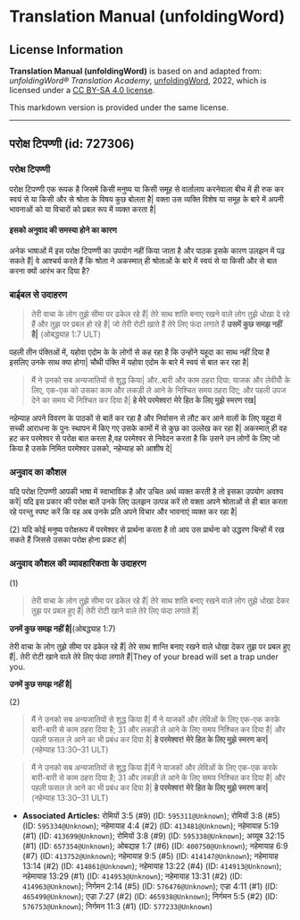 # Translation Manual (unfoldingWord)

## License Information

**Translation Manual (unfoldingWord)** is based on and adapted from: _unfoldingWord® Translation Academy_, [unfoldingWord](https://unfoldingword.org/utw), 2022, which is licensed under a [CC BY-SA 4.0 license](https://creativecommons.org/licenses/by-sa/4.0/legalcode.en).

This markdown version is provided under the same license.



--------------------------------

## परोक्ष टिपण्णी (id: 727306)

### परोक्ष टिपण्णी

परोक्ष टिपण्णी एक रूपक है जिसमें किसी मनुष्य या किसी समूह से वार्तालाप करनेवाला बीच में ही रुक कर स्वयं से या किसी और से श्रोता के विषय कुछ बोलता है\| वक्ता उस व्यक्ति विशेष या समूह के बारे में अपनी भावनाओं को या विचारों को प्रबल रूप में व्यक्त करता है\|

#### इसको अनुवाद की समस्या होने का कारण

अनेक भाषाओं में इस परोक्ष टिपण्णी का उपयोग नहीं किया जाता है और पाठक इसके कारण उलझन में पढ़ सकते हैं\| वे आश्चर्य करते हैं कि श्रोता ने अकस्मात् ही श्रोताओं के बारे में स्वयं से या किसी और से बात करना क्यों आरंभ कर दिया है?

### बाईबल से उदाहरण

> तेरी वाचा के लोग तुझे सीमा पर ढकेल रहे हैं\| तेरे साथ शांति बनाए रखने वाले लोग तुझे धोखा दे रहे हैं और तुझ पर प्रबल हो रहे है\| जो तेरी रोटी खाते हैं तेरे लिए फंदा लगाते हैं **उसमें कुछ समझ नहीं है\|** (ओबद्ध्याह 1:7 ULT)

पहली तीन पंक्तिओं में, यहोवा एदोम के के लोगों से कह रहा है कि उन्होंने यहूदा का साथ नहीं दिया है इसलिए उनके साथ क्या होगा\| चौथी पंक्ति में यहोवा एदोम के बारे में स्वयं से बात कर रहा है\|

> मैं ने उनको सब अन्यजातियों से शुद्ध किया\| और..बारी और काम ठहरा दिया: याजक और लेवीयोँ के लिए, एक\-एक को उसका काम और लकड़ी ले आने के निश्चित समय ठहरा दिए; और पहली उपज देने का समय भी निश्चित कर दिया है\| **हे मेरे परमेश्वर! मेरे हित के लिए मुझे स्मरण रख\|**

नहेम्याह अपने विवरण के पाठकों से बातें कर रहा है और निर्वासन से लौट कर आने वालों के लिए यहूदा में सच्ची आराधना के पुनः स्थापन में किए गए उसके कामों में से कुछ का उल्लेख कर रहा है\| अकस्मात् ही वह हट कर परमेश्वर से परोक्ष बात करता है,वह परमेश्वर से निवेदन करता है कि उसने उन लोगों के लिए जो किया है उसके निमित परमेश्वर उसको, नहेम्याह को आशीष दे\|

### अनुवाद का कौशल

यदि परोक्ष टिपण्णी आपकी भाषा में स्वाभाविक है और उचित अर्थ व्यक्त करती है तो इसका उपयोग अवश्य करें\| यदि इस प्रकार की परोक्ष बातें उनके लिए उलझन उत्पन्न करें तो वक्ता अपने श्रोताओं से ही बात करता रहे परन्तु स्पष्ट करें कि वह अब उनके प्रति अपने विचार और भावनाएं व्यक्त कर रहा है\|

(2\) यदि कोई मनुष्य परोक्षरूप में परमेश्वर से प्रार्थना करता है तो आप उस प्रार्थना को उद्धरण चिन्हों में रख सकते हैं जिससे उसका परोक्ष होना प्रकट हो\|

### अनुवाद कौशल की व्यावहारिकता के उदाहरण

(1\)

> तेरी वाचा के लोग तुझे सीमा पर ढकेल रहे हैं\| तेरे साथ शांति बनाए रखने वाले लोग तुझे धोखा देकर तुझ पर प्रबल हुए हैं\| तेरी रोटी खाने वाले तेरे लिए फंदा लगाते हैं\|

**उनमें कुछ समझ नहीं है\|**(ओबद्ध्याह 1:7\)

तेरी वाचा के लोग तुझे सीमा पर ढकेल रहे हैं\| तेरे साथ शान्ति बनाए रखने वाले धोखा देकर तुझ पर प्रबल हुए हैं\|. तेरी रोटी खाने वाले तेरे लिए फंदा लगाते हैं\|They of your bread will set a trap under you.

**उनमें कुछ समझ नहीं है\|**

(2\)

> मैं ने उनको सब अन्यजातियों से शुद्ध किया है\| मैं ने याजकों और लेविओं के लिए एक\-एक करके बारी\-बारी से काम ठहरा दिया है; 31 और लकड़ी ले आने के लिए समय निश्चित कर दिया है\| और पहली फसल ले आने का भी प्रबंध कर दिया है\| **हे परमेश्वर! मेरे हित के लिए मुझे स्मरण कर\|** (नहेम्याह 13:30–31 ULT)

> मैं ने उनको सब अन्यजातियों से शुद्ध किया है\|मैं ने याजकों और लेविओं के लिए एक\-एक करके बारी\-बारी से काम ठहरा दिया है; 31 और लकड़ी ले आने के लिए समय निश्चित कर दिया है\| और पहली फसल ले आने का भी प्रबंध कर दिया है\| **हे परमेश्वर! मेरे हित के लिए मुझे स्मरण कर\|** (नहेम्याह 13:30–31 ULT)

* **Associated Articles:** रोमियों 3:5 (#9) (ID: `595311@Unknown`); रोमियों 3:8 (#5) (ID: `595334@Unknown`); नहेमायाह 4:4 (#2) (ID: `413481@Unknown`); नहेमायाह 5:19 (#1) (ID: `413699@Unknown`); रोमियों 3:8 (#9) (ID: `595338@Unknown`); अय्यूब 32:15 (#1) (ID: `657354@Unknown`); ओबद्याह 1:7 (#6) (ID: `400750@Unknown`); नहेमायाह 6:9 (#7) (ID: `413752@Unknown`); नहेमायाह 9:5 (#5) (ID: `414147@Unknown`); नहेमायाह 13:14 (#2) (ID: `414861@Unknown`); नहेमायाह 13:22 (#4) (ID: `414913@Unknown`); नहेमायाह 13:29 (#1) (ID: `414953@Unknown`); नहेमायाह 13:31 (#2) (ID: `414963@Unknown`); निर्गमन 2:14 (#5) (ID: `576476@Unknown`); एज्रा 4:11 (#1) (ID: `465499@Unknown`); एज्रा 7:27 (#2) (ID: `465938@Unknown`); निर्गमन 5:5 (#2) (ID: `576753@Unknown`); निर्गमन 11:3 (#1) (ID: `577233@Unknown`)

